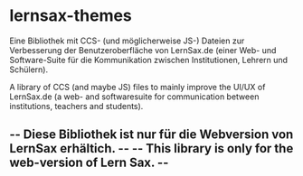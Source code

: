 # lernsax-themes
Eine Bibliothek mit CCS- (und möglicherweise JS-) Dateien zur Verbesserung der Benutzeroberfläche von LernSax.de (einer Web- und Software-Suite für die Kommunikation zwischen Institutionen, Lehrern und Schülern).



A library of CCS (and maybe JS) files to mainly improve the UI/UX of LernSax.de (a web- and softwaresuite for communication between institutions, teachers and students).


## -- Diese Bibliothek ist nur für die Webversion von LernSax erhältich. -- -- This library is only for the web-version of Lern Sax. --
